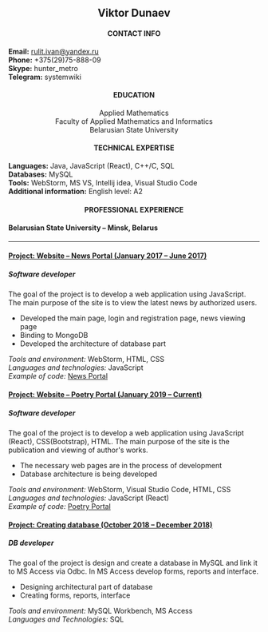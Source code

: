 ## <center>Viktor Dunaev</center>
#### <center>CONTACT INFO</center>

**Email:**      rulit.ivan@yandex.ru  
**Phone:**      +375(29)75-888-09  
**Skype:**      hunter_metro  
**Telegram:**   systemwiki


#### <center>EDUCATION</center>

<center>Applied Mathematics</center>
<center>Faculty of Applied Mathematics and Informatics</center>
<center>Belarusian State University</center>


#### <center>TECHNICAL EXPERTISE</center>

**Languages:**	            Java, JavaScript (React), C++/C, SQL  
**Databases:**	            MySQL  
**Tools:**	                WebStorm, MS VS, Intellij idea, Visual Studio Code  
**Additional information:**	English level: A2
	

#### <center>PROFESSIONAL EXPERIENCE</center>

#### Belarusian State University – Minsk, Belarus

***

#### <u>Project: Website – News Portal (January 2017 – June 2017)</u>

##### Software developer

The goal of the project is to develop a web application using JavaScript. The main purpose of the site is to view the latest news by authorized users.
*	Developed the main page, login and registration page, news viewing page
*	Binding to MongoDB
*	Developed the architecture of database part

*Tools and environment:* WebStorm, HTML, CSS  
*Languages and technologies:* JavaScript  
*Example of code:* [News Portal](https://github.com/DunaevViktor/Site_2nd_course)


#### <u>Project: Website – Poetry Portal (January 2019 – Current)</u>

##### Software developer

The goal of the project is to develop a web application using JavaScript (React), CSS(Bootstrap), HTML. The main purpose of the site is the publication and viewing of author's works.
*	The necessary web pages are in the process of development
*	Database architecture is being developed

*Tools and environment:* WebStorm, Visual Studio Code, HTML, CSS  
*Languages and technologies:* JavaScript (React)  
*Example of code:* [Poetry Portal](https://github.com/DunaevViktor/PoetryPortal)


#### <u>Project: Creating database (October 2018 – December 2018)</u>

##### DB developer

The goal of the project is design and create a database in MySQL and link it to MS Access via Odbc. In MS Access develop forms, reports and interface. 

*	Designing architectural part of database
*	Creating forms, reports, interface

*Tools and environment:* MySQL Workbench, MS Access  
*Languages and Technologies:* SQL
